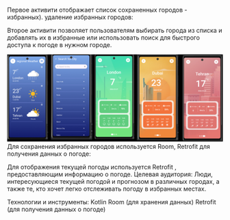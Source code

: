 
Первое активити отображает список сохраненных городов - избранных).
удаление избранных городов:

Второе активити позволяет пользователям выбирать города из списка и добавлять их в избранные или использовать поиск для быстрого доступа к погоде в нужном городе.

![screnshot](https://github.com/AlmazUsukeev/Weather-Dashboard-App/blob/finalVp/Без%20имени.png)
Для сохранения избранных городов используется Room,
Retrofit для получения данных о погоде:

Для отображения текущей погоды  используется Retrofit , предоставляющим информацию о погоде.
Целевая аудитория: Люди, интересующиеся текущей погодой и прогнозом в различных городах, а также те, кто хочет легко отслеживать погоду в избранных местах.

Технологии и инструменты:
Kotlin
Room (для хранения данных)
Retrofit (для получения данных о погоде)
